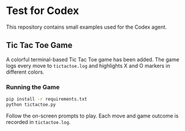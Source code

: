 # Test for Codex

This repository contains small examples used for the Codex agent.

## Tic Tac Toe Game

A colorful terminal-based Tic Tac Toe game has been added. The game logs every
move to `tictactoe.log` and highlights X and O markers in different colors.

### Running the Game

```bash
pip install -r requirements.txt
python tictactoe.py
```

Follow the on-screen prompts to play. Each move and game outcome is recorded in
`tictactoe.log`.
